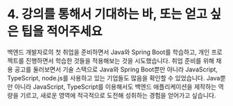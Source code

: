 # 4. 강의를 통해서 기대하는 바, 또는 얻고 싶은 팁을 적어주세요

백엔드 개발자로의 첫 취업을 준비하면서 Java와 Spring Boot를 학습하고, 개인 프로젝트를 진행하면서 학습한 것들을 적용해보는 것을 시도했습니다. 취업 준비를 위해 채용 공고를 둘러보면서 기술 스택으로 Java와 Spring Boot뿐만 아니라 JavaScript, TypeScript, node.js를 사용하고 있는 기업들도 많음을 확인할 수 있었습니다. Java뿐만 아니라 JavaScript, TypeScript를 이용해서도 백엔드 애플리케이션을 제작하는 역량을 기르고, 새로운 영역에 적극적으로 도전해 성취하는 경험을 얻어가고 싶습니다.

